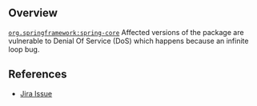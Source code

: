 ## Overview
[`org.springframework:spring-core`](http://search.maven.org/#search%7Cga%7C1%7Ca%3A%22spring-core%22)
Affected versions of the package are vulnerable to Denial Of Service (DoS) which happens because an infinite loop bug.

## References
- [Jira Issue](https://jira.spring.io/browse/SPR-12971)

